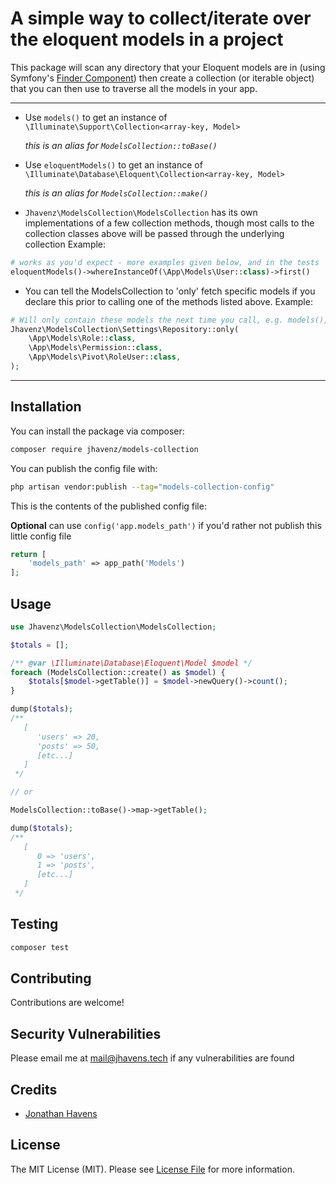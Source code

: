 # A simple way to collect/iterate over the eloquent models in a project


This package will scan any directory that your Eloquent models are in (using Symfony's [Finder Component](https://symfony.com/doc/current/components/finder.html)) then create 
a collection (or iterable object) that you can then use to traverse all the models in your app.

---

- Use `models()` to get an instance of `\Illuminate\Support\Collection<array-key, Model>`

    _this is an alias for `ModelsCollection::toBase()`_
  

- Use `eloquentModels()` to get an instance of `\Illuminate\Database\Eloquent\Collection<array-key, Model>`

    _this is an alias for `ModelsCollection::make()`_


- `Jhavenz\ModelsCollection\ModelsCollection` has its own implementations of a few collection methods, though most calls to the collection classes above will be passed through the underlying collection
Example:
```php
# works as you'd expect - more examples given below, and in the tests
eloquentModels()->whereInstanceOf(\App\Models\User::class)->first() 
```

- You can tell the ModelsCollection to 'only' fetch specific models if you declare this prior to calling one of the methods listed above.
Example:
```php
# Will only contain these models the next time you call, e.g. models(), eloquentModels(), etc.
Jhavenz\ModelsCollection\Settings\Repository::only(
    \App\Models\Role::class, 
    \App\Models\Permission::class, 
    \App\Models\Pivot\RoleUser::class,
);
````   
---

## Installation

You can install the package via composer:

```bash
composer require jhavenz/models-collection
```

You can publish the config file with:

```bash
php artisan vendor:publish --tag="models-collection-config"
```

This is the contents of the published config file:

**Optional**
can use `config('app.models_path')` if you'd rather not publish this little config file
```php
return [
    'models_path' => app_path('Models')
];
```

## Usage

```php
use Jhavenz\ModelsCollection\ModelsCollection;

$totals = [];

/** @var \Illuminate\Database\Eloquent\Model $model */
foreach (ModelsCollection::create() as $model) {
    $totals[$model->getTable()] = $model->newQuery()->count();
}

dump($totals);
/**
   [
      'users' => 20,
      'posts' => 50,
      [etc...]
   ]
 */

// or

ModelsCollection::toBase()->map->getTable();

dump($totals);
/**
   [
      0 => 'users',
      1 => 'posts',
      [etc...]
   ]
 */
```

## Testing

```bash
composer test
```

## Contributing

Contributions are welcome!

## Security Vulnerabilities

Please email me at mail@jhavens.tech if any vulnerabilities are found

## Credits

- [Jonathan Havens](https://github.com/jhavenz)

## License

The MIT License (MIT). Please see [License File](LICENSE.md) for more information.
